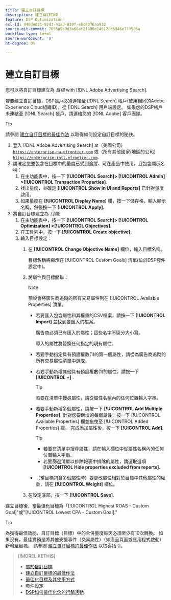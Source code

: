 ```yaml
---
title: 建立自訂目標
description: 建立自訂目標
feature: DSP Optimization
exl-id: 440ded21-92d3-41ad-839f-ebc8376aa932
source-git-commit: 7055a9b9d3a68ef2f690e146128d6946e713586a
workflow-type: tm+mt
source-wordcount: '0'
ht-degree: 0%

---
```


# 建立自訂目標

您可以將自訂目標建立為 *目標* with [!DNL Adobe Advertising Search].

若要建立自訂目標，DSP帳戶必須連結至 [!DNL Search] 帳戶(使用相同的Adobe Experience Cloud組織ID)，從 [!DNL Search] 用戶端設定。 如果您的DSP帳戶未連結至 [!DNL Search] 帳戶，請連絡您的 [!DNL Adobe] 客戶團隊。

>[!TIP]
>
>請參閱 [建立自訂目標的最佳作法](custom-goal-best-practices.md) 以取得如何設定自訂目標的秘訣。

1. 登入 [!DNL Adobe Advertising Search] at（美國公司） [`https://enterprise-na.efrontier.com`](https://enterprise-na.efrontier.com) 或（所有其他國家/地區的公司） [`https://enterprise-intl.efrontier.com`](https://enterprise-intl.efrontier.com).
1. 請確定您要包含在目標中的量度已受到追蹤、可在產品中使用，且包含顯示名稱：
   1. 在主功能表中，按一下 **[!UICONTROL Search]> [!UICONTROL Admin] >[!UICONTROL Transaction Properties]**.
   1. 找出量度，並確定 **[!UICONTROL Show in UI and Reports]** 已針對量度啟用。
   1. 如果量度在 **[!UICONTROL Display Name]** 欄，按一下儲存格，輸入顯示名稱，然後按一下 **[!UICONTROL Apply].**
1. 將自訂目標建立為 *目標*:
   1. 在主功能表中，按一下 **[!UICONTROL Search]> [!UICONTROL Optimization] >[!UICONTROL Objectives]**.
   1. 在工具列中，按一下 **[!UICONTROL Create objective].**
   1. 輸入目標設定：
      1. 在 **[!UICONTROL Change Objective Name]** 欄位，輸入目標名稱。

         目標名稱將顯示在 [!UICONTROL Custom Goals] 清單(位於DSP套件設定中)。

      1. 將屬性與目標關聯：

         >[!NOTE]
         >
         > 預設會將廣告商追蹤的所有交易屬性列在 [!UICONTROL Available Properties] 清單。

         * 若要匯入包含屬性和其權重的CSV檔案，請按一下 **[!UICONTROL Import]** 並找到要匯入的檔案。

            廣告商必須已有匯入的屬性；這些名字不區分大小寫。

            導入的屬性將替換任何指定的現有屬性。

         * 若要手動指定具有預設權數(1)的第一個屬性，請從為廣告商追蹤的所有交易屬性清單中選取。

         * 若要手動新增其他具有預設權數(1)的屬性，請按一下 **[!UICONTROL +]** .

            >[!TIP]
            >
            > 若要在清單中搜尋屬性，請從屬性名稱內的任何位置輸入字串。

         * 若要手動新增多個屬性，請按一下 **[!UICONTROL Add Multiple Properties].** 針對您要新增的每個屬性，按一下 [!UICONTROL Available Properties] 欄並拖曳至 [!UICONTROL Added Properties] 欄。 完成添加屬性後，按一下 **[!UICONTROL Add]**.

            >[!TIP]
            >
            >* 若要在清單中搜尋屬性，請在輸入欄位中從屬性名稱內的任何位置輸入字串。
            >* 若要篩選清單以排除報表中排除的屬性，請選取選項 **[!UICONTROL Hide properties excluded from reports].**


         * （當目標包含多個屬性時）要更改屬性相對於目標中其他屬性的權重，請在 **[!UICONTROL Weight]** 欄位。
      1. 在設定底部，按一下 **[!UICONTROL Save]**.


建立目標後，當最佳化目標為「[!UICONTROL Highest ROAS - Custom Goal]&quot;或&quot;[!UICONTROL Lowest CPA - Custom Goal].&quot;

>[!TIP]
>
>為獲得最佳效能，自訂目標（目標）中的合併量度每天必須至少有10次轉換。 如果沒有，最佳實務是將其他支援事件（交易屬性）（如產品頁面或應用程式啟動）新增至目標。 請參閱 [建立自訂目標的最佳作法](custom-goal-best-practices.md) 以取得指引。

>[!MORELIKETHIS]
>
>* [關於自訂目標](custom-goal-about.md)
>* [建立自訂目標的最佳作法](custom-goal-best-practices.md)
>* [最佳化目標及其使用方式](optimization-goals.md)
>* [套件設定](/help/dsp/campaign-management/packages/package-settings.md)
> * [DSP如何最佳化您的行銷活動](optimization-how-dsp-optimizes-campaigns.md)

